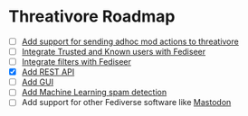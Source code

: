 # Threativore Roadmap

- [ ] [Add support for sending adhoc mod actions to threativore](https://github.com/db0/threativore/issues/17)
- [ ] [Integrate Trusted and Known users with Fediseer](https://github.com/db0/threativore/issues/3)
- [ ] [Integrate filters with Fediseer](https://github.com/db0/threativore/issues/4)
- [x] [Add REST API](https://github.com/db0/threativore/issues/5)
- [ ] [Add GUI](https://github.com/db0/threativore/issues/6)
- [ ] [Add Machine Learning spam detection](https://github.com/db0/threativore/issues/7)
- [ ] Add support for other Fediverse software like [Mastodon](https://github.com/db0/threativore/issues/8)